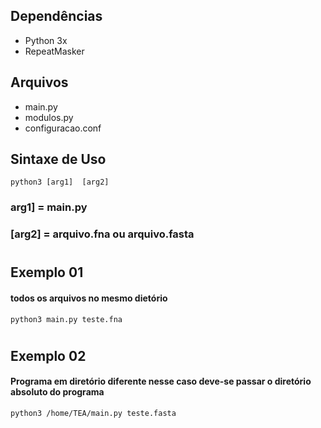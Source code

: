 ## Dependências 
* Python 3x
* RepeatMasker
## Arquivos
 * main.py
 * modulos.py
 * configuracao.conf
## Sintaxe de Uso 
``` python3 [arg1]  [arg2] ```
### arg1] = main.py  
### [arg2] = arquivo.fna ou arquivo.fasta
#
## Exemplo 01 
####  todos os arquivos no mesmo dietório
 ``` python3 main.py teste.fna ```
#
## Exemplo 02
####  Programa em diretório diferente nesse caso deve-se passar o diretório absoluto do programa
``` python3 /home/TEA/main.py teste.fasta ```
 
